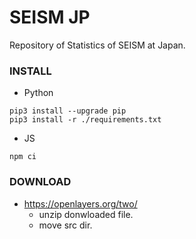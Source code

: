 # SEISM JP
Repository of Statistics of SEISM at Japan.

### INSTALL

* Python

```
pip3 install --upgrade pip
pip3 install -r ./requirements.txt
```

* JS

```
npm ci
```

### DOWNLOAD
* https://openlayers.org/two/
  * unzip donwloaded file.
  * move src dir.
